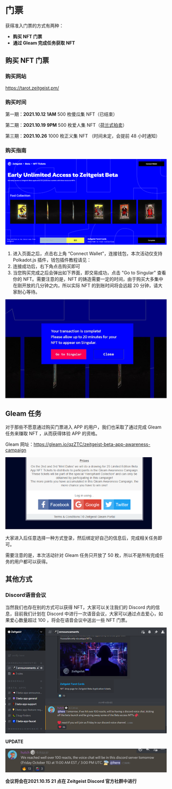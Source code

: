 # 门票

获得准入门票的方式有两种：

- **购买 NFT 门票**
- **通过 Gleam 完成任务获取 NFT**

## 购买 NFT 门票

### **购买网站**

https://tarot.zeitgeist.pm/

### **购买时间**

第一期：**2021.10.12 1AM** 500 枚傻瓜集 NFT（已结束）

第二期：**2021.10.19 9PM** 500 枚爱人集 NFT（[荷兰式拍卖](dutch-auction-cn.md)）

第三期：**2021.10.26** 1000 枚正义集 NFT （时间未定，会提前 48 小时通知）

### **购买指南**

<img src="https://raw.githubusercontent.com/Whisker17/ImageStoreService/main/image-20211013112311782.png" style="zoom:50%;" />

1. 进入页面之后，点击右上角 “Connect Wallet”，连接钱包，本次活动仅支持 Polkadot.js 插件，钱包插件教程请见：
2. 连接成功后，右下角点击购买即可
3. 当您购买完成之后会弹出如下界面，即交易成功，点击 "Go to Singular" 查看你的 NFT。需要注意的是，NFT 的铸造需要一定的时间，由于购买大多集中在刚开放的几分钟之内，所以实际 NFT 的到账时间将会远超 20 分钟，请大家耐心等待。

<img src="https://raw.githubusercontent.com/Whisker17/ImageStoreService/main/image-20211013112733571.png" style="zoom:50%;" />

## Gleam 任务

对于那些不愿意通过购买门票进入 APP 的用户，我们也采取了通过完成 Gleam 任务来赚取 NFT ，从而获得体验 APP 的资格。

Gleam 网址：https://gleam.io/qzZTC/zeitgeist-beta-app-awareness-campaign

<img src="https://raw.githubusercontent.com/Whisker17/ImageStoreService/main/image-20211013120845311.png" style="zoom:67%;" />

大家进入后任意选择一种方式登录，然后绑定好自己的信息后，完成相关任务即可。

需要注意的是，本次活动针对 Gleam 任务只开放了 50 枚，所以不是所有完成任务的用户都可以获得。

## 其他方式
### Discord语音会议
当然我们也存在别的方式可以获得 NFT，大家可以关注我们的 Discord 内的信息，目前我们计划在 Discord 中进行一次语音会议，大家可以通过点击爱心，如果爱心数量超过 100 ，将会在语音会议中送出一些 NFT 门票。

<img src="https://raw.githubusercontent.com/Whisker17/ImageStoreService/main/image-20211013121250937.png" style="zoom:67%;" />

**UPDATE**

<img src="https://raw.githubusercontent.com/Whisker17/imagestoreversion2/main/202110151445812.png" style="zoom:67%;" />

**会议将会在2021.10.15 21 点在 Zeitgeist Discord 官方社群中进行**

